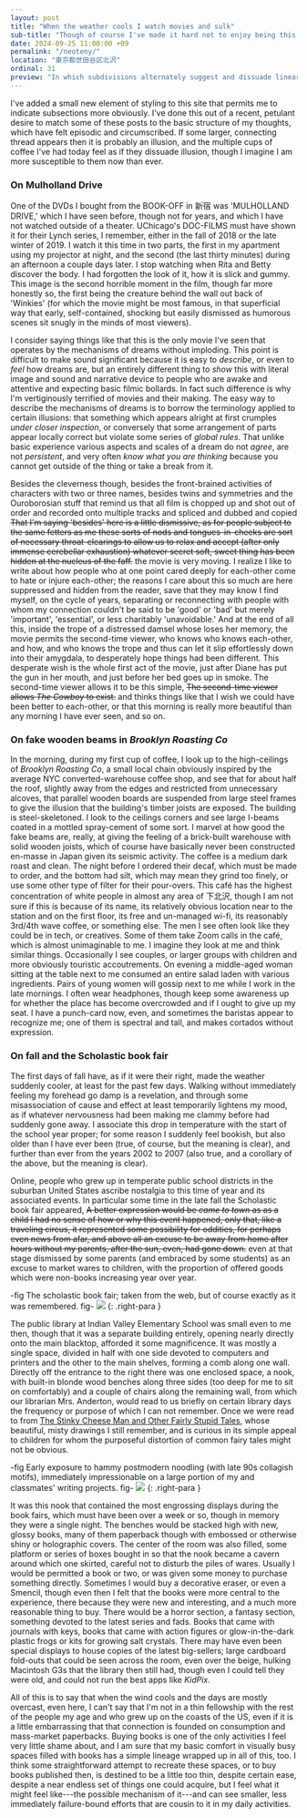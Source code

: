 ```yaml
---
layout: post
title: "When the weather cools I watch movies and sulk"
sub-title: "Though of course I've made it hard not to enjoy being this way."
date: 2024-09-25 11:00:00 +09
permalink: "/neoteny/"
location: "東京都世田谷区北沢"
ordinal: 31
preview: "In which subdivisions alternately suggest and dissuade linear connection, and on the origin of the tendency in children to embrace postmodern affect before they even have the chance to know what it might mean to not."
---
```


I've added a small new element of styling to this site that permits me to indicate subsections more obviously. I've done this out of a recent, petulant desire to match some of these posts to the basic structure of my thoughts, which have felt episodic and circumscribed. If some larger, connecting thread appears then it is probably an illusion, and the multiple cups of coffee I've had today feel as if they dissuade illusion, though I imagine I am more susceptible to them now than ever.

### On Mulholland Drive

One of the DVDs I bought from the BOOK-OFF in 新宿 was 'MULHOLLAND DRIVE,' which I have seen before, though not for years, and which I have not watched outside of a theater. UChicago's DOC-FILMS must have shown it for their Lynch series, I remember, either in the fall of 2018 or the late winter of 2019. I watch it this time in two parts, the first in my apartment using my projector at night, and the second (the last thirty minutes) during an afternoon a couple days later. I stop watching when Rita and Betty discover the body. I had forgotten the look of it, how it is slick and gummy. This image is the second horrible moment in the film, though far more honestly so, the first being the creature behind the wall out back of 'Winkies' (for which the movie might be most famous, in that superficial way that early, self-contained, shocking but easily dismissed as humorous scenes sit snugly in the minds of most viewers).

I consider saying things like that this is the only movie I've seen that operates by the mechanisms of dreams without imploding. This point is difficult to make sound significant because it is easy to *describe*, or even to *feel* how dreams are, but an entirely different thing to *show* this with literal image and sound and narrative device to people who are awake and attentive and expecting basic filmic bollards. In fact such difference is why I'm vertiginously terrified of movies and their making. The easy way to describe the mechanisms of dreams is to borrow the terminology applied to certain illusions: that something which appears alright at first crumples *under closer inspection*, or conversely that some arrangement of parts appear locally correct but violate some series of *global rules*. That unlike basic experience various aspects and scales of a dream do not *agree*, are not *persistent*, and very often *know what you are thinking* because you cannot get outside of the thing or take a break from it.

Besides the cleverness though, besides the front-brained activities of characters with two or three names, besides twins and symmetries and the Ouroborosian stuff that remind us that all film is chopped up and shot out of order and recorded onto multiple tracks and spliced and dubbed and copied ~~That I'm saying 'besides' here is a little dismissive, as for people subject to the same fetters as me these sorts of nods and tongues-in-cheeks are sort of necessary throat-clearings to allow us to relax and accept (after only immense cerebellar exhaustion) whatever secret soft, sweet thing has been hidden at the nucleus of the faff.~~ the movie is very moving. I realize I like to write about how people who at one point cared deeply for each-other come to hate or injure each-other; the reasons I care about this so much are here suppressed and hidden from the reader, save that they may know I find myself, on the cycle of years, separating or reconnecting with people with whom my connection couldn't be said to be 'good' or 'bad' but merely 'important', 'essential', or less charitably 'unavoidable.' And at the end of all this, inside the trope of a distressed damsel whose loses her memory, the movie permits the second-time viewer, who knows who knows each-other, and how, and who knows the trope and thus can let it slip effortlessly down into their amygdala, to desperately hope things had been different. This desperate wish is the whole first act of the movie, just after Diane has put the gun in her mouth, and just before her bed goes up in smoke. The second-time viewer allows it to be this simple, ~~The second-time viewer allows *The Cowboy* to exist.~~ and thinks things like that I wish we could have been better to each-other, or that this morning is really more beautiful than any morning I have ever seen, and so on.

### On fake wooden beams in *Brooklyn Roasting Co*

In the morning, during my first cup of coffee, I look up to the high-ceilings of *Brooklyn Roasting Co*, a small local chain obviously inspired by the average NYC converted-warehouse coffee shop, and see that for about half the roof, slightly away from the edges and restricted from unnecessary alcoves, that parallel wooden boards are suspended from large steel frames to give the illusion that the building's timber joists are exposed. The building is steel-skeletoned. I look to the ceilings corners and see large I-beams coated in a mottled spray-cement of some sort. I marvel at how good the fake beams are, really, at giving the feeling of a brick-built warehouse with solid wooden joists, which of course have basically never been constructed en-masse in Japan given its seismic activity. The coffee is a medium dark roast and clean. The night before I ordered their decaf, which must be made to order, and the bottom had silt, which may mean they grind too finely, or use some other type of filter for their pour-overs. This café has the highest concentration of white people in almost any area of 下北沢, though I am not sure if this is because of its name, its relatively obvious location near to the station and on the first floor, its free and un-managed wi-fi, its reasonably 3rd/4th wave coffee, or something else. The men I see often look like they could be in tech, or creatives. Some of them take Zoom calls in the café, which is almost unimaginable to me. I imagine they look at me and think similar things. Occasionally I see couples, or larger groups with children and more obviously touristic accoutrements. On evening a middle-aged woman sitting at the table next to me consumed an entire salad laden with various ingredients. Pairs of young women will gossip next to me while I work in the late mornings. I often wear headphones, though keep some awareness up for whether the place has become overcrowded and if I ought to give up my seat. I have a punch-card now, even, and sometimes the baristas appear to recognize me; one of them is spectral and tall, and makes cortados without expression.

### On fall and the Scholastic book fair

The first days of fall have, as if it were their right, made the weather suddenly cooler, at least for the past few days. Walking without immediately feeling my forehead go damp is a revelation, and through some misassociation of cause and effect at least temporarily lightens my mood, as if whatever nervousness had been making me clammy before had suddenly gone away. I associate this drop in temperature with the start of the school year proper; for some reason I suddenly feel bookish, but also older than I have ever been (true, of course, but the meaning is clear), and further than ever from the years 2002 to 2007 (also true, and a corollary of the above, but the meaning is clear).

Online, people who grew up in temperate public school districts in the suburban United States ascribe nostalgia to this time of year and its associated events. In particular some time in the late fall the Scholastic book fair appeared, ~~A better expression would be *came to town* as as a child I had no sense of how or why this event happened, only that, like a traveling circus, it represented some possibility for oddities, for perhaps even news from afar, and above all an excuse to be away from home after hours without my parents, after the sun, even, had gone down.~~ even at that stage dismissed by some parents (and embraced by some students) as an excuse to market wares to children, with the proportion of offered goods which were non-books increasing year over year.

-fig The scholastic book fair; taken from the web, but of course exactly as it was remembered. fig- <img src="/assets/img/scholastic_book_fair_fall.png">
{: .right-para }

The public library at Indian Valley Elementary School was small even to me then, though that it was a separate building entirely, opening nearly directly onto the main blacktop, afforded it some magnificence. It was mostly a single space, divided in half with one side devoted to computers and printers and the other to the main shelves, forming a comb along one wall. Directly off the entrance to the right there was one enclosed space, a nook, with built-in blonde wood benches along three sides (too deep for me to sit on comfortably) and a couple of chairs along the remaining wall, from which our librarian Mrs. Anderton, would read to us briefly on certain library days the frequency or purpose of which I can not remember. Once we were read to from [The Stinky Cheese Man and Other Fairly Stupid Tales](https://en.wikipedia.org/wiki/The_Stinky_Cheese_Man_and_Other_Fairly_Stupid_Tales), whose beautiful, misty drawings I still remember, and is curious in its simple appeal to children for whom the purposeful distortion of common fairy tales might not be obvious.

-fig Early exposure to hammy postmodern noodling (with late 90s collagish motifs), immediately impressionable on a large portion of my and classmates' writing projects. fig- <img src="/assets/img/stinky_cheese_man.jpg">
{: .right-para }

It was this nook that contained the most engrossing displays during the book fairs, which must have been over a week or so, though in memory they were a single night. The benches would be stacked high with new, glossy books, many of them paperback though with embossed or otherwise shiny or holographic covers. The center of the room was also filled, some platform or series of boxes bought in so that the nook became a cavern around which one skirted, careful not to disturb the piles of wares. Usually I would be permitted a book or two, or was given some money to purchase something directly. Sometimes I would buy a decorative eraser, or even a Smencil, though even then I felt that the books were more central to the experience, there because they were new and interesting, and a much more reasonable thing to buy. There would be a horror section, a fantasy section, something devoted to the latest series and fads. Books that came with journals with keys, books that came with action figures or glow-in-the-dark plastic frogs or kits for growing salt crystals. There may have even been special displays to house copies of the latest big-sellers; large cardboard fold-outs that could be seen across the room, even over the beige, hulking Macintosh G3s that the library then still had, though even I could tell they were old, and could not run the best apps like *KidPix*.

All of this is to say that when the wind cools and the days are mostly overcast, even here, I can't say that I'm not in a thin fellowship with the rest of the people my age and who grew up on the coasts of the US, even if it is a little embarrassing that that connection is founded on consumption and mass-market paperbacks. Buying books is one of the only activities I feel very little shame about, and I am sure that my basic comfort in visually busy spaces filled with books has a simple lineage wrapped up in all of this, too. I think some straightforward attempt to recreate these spaces, or to buy books published then, is destined to be a little too thin, despite certain ease, despite a near endless set of things one could acquire, but I feel what it might feel like---the possible mechanism of it---and can see smaller, less immediately failure-bound efforts that are cousin to it in my daily activities.
